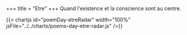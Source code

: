 +++
title = "Etre"
+++
Quand l'existence et la conscience sont au centre.

{{< chartjs id="poemDay-etreRadar" width="100%" jsFile="../../charts/poems-day-etre-radar.js" />}}
